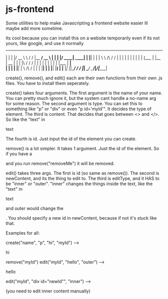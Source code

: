 # js-frontend
Some utilities to help make Javascripting a frontend website easier
Ill maybe add more sometime.

Its cool because you can install this on a website temporarily even if its not yours, like google, and use it normally

  _    _  ______          __    _______ ____      _    _  _____ ______ 
 | |  | |/ __ \ \        / /   |__   __/ __ \    | |  | |/ ____|  ____|
 | |__| | |  | \ \  /\  / /       | | | |  | |   | |  | | (___ | |__   
 |  __  | |  | |\ \/  \/ /        | | | |  | |   | |  | |\___ \|  __|  
 | |  | | |__| | \  /\  /         | | | |__| |   | |__| |____) | |____ 
 |_|  |_|\____/   \/  \/          |_|  \____/     \____/|_____/|______|
 
 create(), remove(), and edit() each are their own functions from their own .js files. You have to install them seperately.
 
 create() takes four arguments. The first argument is the name of your name. You can pretty much ignore it, but the system cant handle a no-name arg for some reason.
 The second argument is type. You can set this to something like "p" or "div" or even "p id='myId'". It decides the type of element.
 The third is content. That decides that goes between <> and </>. So like the "text" in <p>text</p>
 The fourth is id. Just input the id of the element you can create.
 
 remove() is a lot simpler. It takes 1 argument. Just the id of the element. So if you have a <p id="removeMe"></p> and you run remove("removeMe") it will be removed.
 
 edit() takes three args. The first is id (so same as remove()).
 The second is newContent, and its the thing to edit to. The third is editType, and it HAS to be "inner" or "outer". "inner" changes the things inside the text, like the "text" in <p>text</p> and outer would change the <p>.
 You should specify a new id in newContent, because if not it's stuck like that.
 
 Examples for all:
 
 create("name", "p", "hi", "myId") --><p id="myId">hi</p>
 remove("myId")
 edit("myId", "hello", "outer") --><p id="myId">hello</p>
 edit("myId", "div id="newId"", "inner") --><div id="newId"></p> (you need to edit inner content manually)
